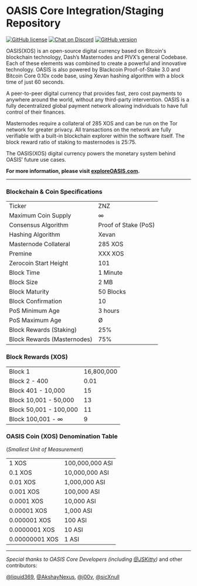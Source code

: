 # OASIS Core Integration/Staging Repository

[![GitHub license](https://img.shields.io/github/license/Naereen/StrapDown.js.svg)](https://github.com/Naereen/StrapDown.js/blob/master/LICENSE) [![Chat on Discord](https://img.shields.io/badge/chat-Discord-brightgreen.svg)](https://discord.gg/invite/nzGapAh) [![GitHub version](https://badge.fury.io/gh/Zenzo-Ecosystem%2FZENZO-Core.svg)](https://badge.fury.io/gh/Zenzo-Ecosystem%2FZENZO-Core)

OASIS(XOS) is an open-source digital
currency based on Bitcoin's blockchain technology, Dash’s Masternodes and 
PIVX’s general Codebase. Each of these elements was combined
to create a powerful and innovative technology. OASIS is also powered
by Blackcoin Proof-of-Stake 3.0 and Bitcoin Core 0.10x code base, using Xevan
hashing algorithm with a block time of just 60 seconds.

A peer-to-peer digital currency that provides fast, zero cost
payments to anywhere around the world, without any third-party
intervention. OASIS is a fully decentralized global payment network
allowing individuals to have full control of their finances.

Masternodes require a collateral of 285 XOS and can be run on the
Tor network for greater privacy. All transactions on the network are fully
verifiable with a built-in blockchain explorer within the software itself. The
block reward ratio of staking to masternodes is 25:75.

The OASIS(XOS) digital currency powers the monetary system behind OASIS’ future
use cases.

**For more information, please visit [exploreOASIS.com](https://www.exploreOASIS.com).**

***

### Blockchain & Coin Specifications
<table>
<tr><td>Ticker</td><td>ZNZ</td></tr>
<tr><td>Maximum Coin Supply</td><td>∞</td></tr>  
<tr><td>Consensus Algorithm</td><td>Proof of Stake (PoS)</td></tr>
<tr><td>Hashing Algorithm</td><td>Xevan</td></tr>
<tr><td>Masternode Collateral</td><td>285 XOS</td></tr>  
<tr><td>Premine</td><td>XXX XOS</td></tr>
<tr><td>Zerocoin Start Height</td><td>101</td></tr>
<tr><td>Block Time</td><td>1 Minute</td></tr>
<tr><td>Block Size</td><td>2 MB</td></tr>
<tr><td>Block Maturity</td><td>50 Blocks</td></tr>
<tr><td>Block Confirmation</td><td>10</td></tr>
<tr><td>PoS Minimum Age</td><td>3 hours</td></tr>
<tr><td>PoS Maximum Age</td><td>Ø</td></tr>  
<tr><td>Block Rewards (Staking)</td><td>25%</td></tr>
<tr><td>Block Rewards (Masternodes)</td><td>75%</td></tr>
</table>

### Block Rewards (XOS)
<table>
<tr><td>Block 1</td><td>16,800,000</td></tr>
<tr><td>Block 2 - 400</td><td>0.01</td></tr>
<tr><td>Block 401 - 10,000</td><td>15</td></tr>
<tr><td>Block 10,001 - 50,000</td><td>13</td></tr>
<tr><td>Block 50,001 - 100,000</td><td>11</td></tr>
<tr><td>Block 100,001 - ∞</td><td>9</td></tr>  
</table>

### OASIS Coin (XOS) Denomination Table
(*Smallest Unit of Measurement*)
<table>
<tr><td>1 XOS</td><td>100,000,000 ASI</td></tr>
<tr><td>0.1 XOS</td><td>10,000,000 ASI</td></tr>  
<tr><td>0.01 XOS</td><td>1,000,000 ASI</td></tr>
<tr><td>0.001 XOS</td><td>100,000 ASI</td></tr>
<tr><td>0.0001 XOS</td><td>10,000 ASI</td></tr>  
<tr><td>0.00001 XOS</td><td>1,000 ASI</td></tr>
<tr><td>0.000001 XOS</td><td>100 ASI</td></tr>
<tr><td>0.0000001 XOS</td><td>10 ASI</td></tr>
<tr><td>0.00000001 XOS</td><td>1 ASI</td></tr>
</table>

***


*Special thanks to OASIS Core Developers (including [@JSKitty](https://github.com/JSKitty))* and other contributors: 

[@liquid369](https://github.com/Liquid369), [@AkshayNexus](https://github.com/akshaynexus), [@j00v](https://github.com/j00v), [@sicXnull](https://github.com/sicXnull)
